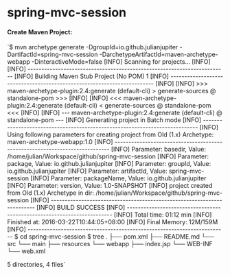 # spring-mvc-session

#### Create Maven Project:
`$ mvn archetype:generate -DgroupId=io.github.julianjupiter -DartifactId=spring-mvc-session -DarchetypeArtifactId=maven-archetype-webapp -DinteractiveMode=false
[INFO] Scanning for projects...
[INFO]                                                                         
[INFO] ------------------------------------------------------------------------
[INFO] Building Maven Stub Project (No POM) 1
[INFO] ------------------------------------------------------------------------
[INFO] 
[INFO] >>> maven-archetype-plugin:2.4:generate (default-cli) > generate-sources @ standalone-pom >>>
[INFO] 
[INFO] <<< maven-archetype-plugin:2.4:generate (default-cli) < generate-sources @ standalone-pom <<<
[INFO] 
[INFO] --- maven-archetype-plugin:2.4:generate (default-cli) @ standalone-pom ---
[INFO] Generating project in Batch mode
[INFO] ----------------------------------------------------------------------------
[INFO] Using following parameters for creating project from Old (1.x) Archetype: maven-archetype-webapp:1.0
[INFO] ----------------------------------------------------------------------------
[INFO] Parameter: basedir, Value: /home/julian/Workspace/github/spring-mvc-session
[INFO] Parameter: package, Value: io.github.julianjupiter
[INFO] Parameter: groupId, Value: io.github.julianjupiter
[INFO] Parameter: artifactId, Value: spring-mvc-session
[INFO] Parameter: packageName, Value: io.github.julianjupiter
[INFO] Parameter: version, Value: 1.0-SNAPSHOT
[INFO] project created from Old (1.x) Archetype in dir: /home/julian/Workspace/github/spring-mvc-session
[INFO] ------------------------------------------------------------------------
[INFO] BUILD SUCCESS
[INFO] ------------------------------------------------------------------------
[INFO] Total time: 01:12 min
[INFO] Finished at: 2016-03-22T10:44:05+08:00
[INFO] Final Memory: 12M/159M
[INFO] ------------------------------------------------------------------------
$ cd spring-mvc-session
$ tree
.
├── pom.xml
├── README.md
└── src
    └── main
        ├── resources
        └── webapp
            ├── index.jsp
            └── WEB-INF
                └── web.xml

5 directories, 4 files`


